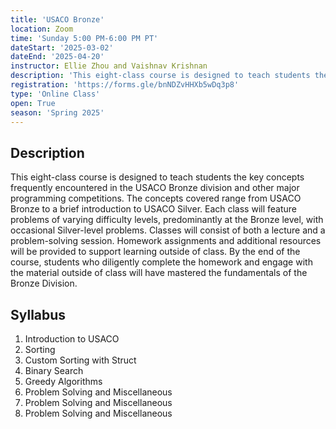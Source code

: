 ```yaml
---
title: 'USACO Bronze'
location: Zoom
time: 'Sunday 5:00 PM-6:00 PM PT'
dateStart: '2025-03-02'
dateEnd: '2025-04-20'
instructor: Ellie Zhou and Vaishnav Krishnan
description: 'This eight-class course is designed to teach students the key concepts frequently encountered in the USACO Bronze division and other major programming competitions. The concepts covered range from USACO Bronze to a brief introduction to USACO Silver. Classes will consist of a lecture and a problem-solving session, and homework will be assigned weekly.'
registration: 'https://forms.gle/bnNDZvHHXb5wDq3p8'
type: 'Online Class'
open: True
season: 'Spring 2025'
---
```


## Description

This eight-class course is designed to teach students the key concepts frequently encountered in the USACO Bronze division and other major programming competitions. The concepts covered range from USACO Bronze to a brief introduction to USACO Silver. Each class will feature problems of varying difficulty levels, predominantly at the Bronze level, with occasional Silver-level problems. Classes will consist of both a lecture and a problem-solving session. Homework assignments and additional resources will be provided to support learning outside of class. By the end of the course, students who diligently complete the homework and engage with the material outside of class will have mastered the fundamentals of the Bronze Division.

## Syllabus

1. Introduction to USACO
2. Sorting
3. Custom Sorting with Struct
4. Binary Search
5. Greedy Algorithms
6. Problem Solving and Miscellaneous
7. Problem Solving and Miscellaneous
8. Problem Solving and Miscellaneous
